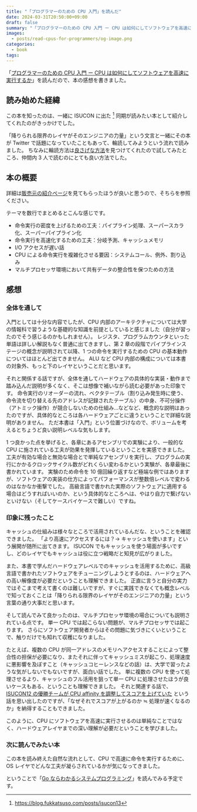 ```yaml
---
title: "「プログラマーのための CPU 入門」を読んだ"
date: 2024-03-31T20:50:00+09:00
draft: false
summary: "「プログラマーのための CPU 入門 ー CPU は如何にしてソフトウェアを高速に実行するか」を読んだので、本の感想を書きました。"
images:
  - posts/read-cpus-for-programmers/og-image.png
categories:
  - book
tags:
---
```


「[プログラマーのための CPU 入門 ー CPU は如何にしてソフトウェアを高速に実行するか](https://www.lambdanote.com/products/cpu)」を読んだので、本の感想を書きました。

## 読み始めた経緯

この本を知ったのは、一緒に ISUCON に出た [^blog-isucon13] 同期が読みたい本として紹介してくれたのがきっかけでした。

[^blog-isucon13]: <https://blog.fukkatsuso.com/posts/isucon13>

「降りられる限界のレイヤがそのエンジニアの力量」という文言と一緒にその本が Twitter で話題になっていたこともあって、輪読してみようという流れで読みました。
ちなみに輪読方法は[良さげな方法](https://twitter.com/gorilla0513/status/1748713459334980027)を見つけてくれたので試してみたところ、仲間内 3 人で読むのにとても良い方法でした。

## 本の概要

詳細は[販売元の紹介ページ](https://www.lambdanote.com/products/cpu)を見てもらったほうが良いと思うので、そちらを参照ください。

テーマを数行でまとめるとこんな感じです。

- 命令実行の密度を上げるための工夫：パイプライン処理、スーパースカラ化、スーパーパイプライン化
- 命令実行を高速化するための工夫：分岐予測、キャッシュメモリ
- I/O アクセスが遅い話
- CPU による命令実行を複雑化させる要因：システムコール、例外、割り込み
- マルチプロセッサ環境において共有データの整合性を保つための方法

## 感想

### 全体を通して

入門としては十分な内容でしたが、CPU 内部のアーキテクチャについては大学の情報科で習うような基礎的な知識を前提としていると感じました（自分が習ったのでそう感じるのかもしれません）。
レジスタ、プログラムカウンタといった単語は詳しい解説もなく普通に出てきますし、第 2 章の段階でパイプラインステージの概念が説明されて以降、1 つの命令を実行するための CPU の基本動作についてはほとんど出てきません。
ALU など CPU 内部の構成については本書の対象外、もっと下のレイヤということだと思います。

それと関係する話ですが、全体を通してハードウェアの具体的な実装・動作まで踏み込んだ説明が多くなく、そこは想像で補いながら読む必要があった印象です。
命令実行のリオーダーの流れ、ベクタテーブル（割り込み発生時に使う、命令流を切り替える先のアドレスが記録されたテーブル）の中身、不可分操作（アトミック操作）が競合しないための仕組み…などなど、概念的な説明はあったのですが、具体的なところは各ハードウェアごとに違うということで詳細な説明がありません。
ただ本書は「入門」という位置づけなので、ボリュームを考えるとちょうど良い説明レベルな気もします。

1 つ良かった点を挙げると、各章にあるアセンブリでの実験により、一般的な CPU に施されている工夫が効果を発揮しているということを実感できました。
工夫が有効な場合と無効な場合とで単純なアセンブリを実行し、プログラムの実行にかかるクロックサイクル数がどれくらい変わるかという実験が、各章最後に書かれています。
実験のため命令を 10 億回繰り返すなど極端な例ではありますが、ソフトウェアの実装の仕方によってパフォーマンスが整数倍レベルで変わるのはなかなか衝撃でした。
高級言語で書かれた実際のソフトウェアに適用する場合はどうすればいいのか、という具体的なところへは、やはり自力で繋げないといけない（そしてケースバイケースで難しい）ですね。

### 印象に残ったこと

キャッシュの仕組みは様々なところで活用されているんだな、ということを確認できました。
「より高速にアクセスするには？→ キャッシュを使います」という展開が随所に出てきます。
ISUCON でもキャッシュを使う場面が多いですし、どのレイヤでもキャッシュは役に立つ戦略だと知見が広がりました。

また、本書で学んだハードウェアレベルでのキャッシュを活用するために、高級言語で書かれたソフトウェアをチューニングしようとするのは、ハードウェアへの高い解像度が必要だということも理解できました。
正直に言うと自分の実力ではそこまで考えて書くのは難しいですが、すぐに実践できなくても概念レベルで知っておくことは「降りられる限界のレイヤがそのエンジニアの力量」という言葉の通り大事だと思います。

そして読んでみて良かったのは、マルチプロセッサ環境の場合についても説明されている点です。
単一 CPU では起こらない問題が、マルチプロセッサでは起こります。
さらにソフトウェア開発者からはその問題に気づきにくいということで、触りだけでも知れて収穫になりました。

たとえば、複数の CPU が同一アドレスのメモリへアクセスすることによって整合性の担保が必要になり、またそれに伴ってキャッシュミスが起こり、処理速度に悪影響を及ぼすこと（キャッシュコヒーレンスなどの話）は、大学で習ったような気がしないでもないですが、面白い話でした。
単に複数の CPU を使って処理させるより、キャッシュのフル活用を狙って単一 CPU に処理させたほうが良いケースもある、ということも理解できました。
それと関連する話で、[ISUCON12 の優勝チームが CPU affinity を調整してスコアを上げていた](https://zenn.dev/tohutohu/articles/8c34d1187e1b21) という話を思い出したのですが、「なぜそれでスコアが上がるのか ≒ 処理が速くなるのか」を納得することもできました。

このように、CPU にソフトウェアを高速に実行させるのは単純なことではなく、ハードウェアレイヤまでの深い理解が必要だということを学びました。

### 次に読んでみたい本

この本を読み終えた自然な流れとして、CPU で高速に命令を実行するために、OS レイヤでどんな工夫が凝らされているかが気になってきました。

ということで「[Go ならわかるシステムプログラミング](https://www.lambdanote.com/products/go-2)」を読んでみる予定です。
